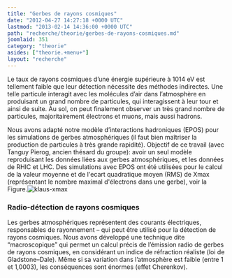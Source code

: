 ```yaml
---
title: "Gerbes de rayons cosmiques"
date: "2012-04-27 14:27:18 +0000 UTC"
lastmod: "2013-02-14 14:36:00 +0000 UTC"
path: "recherche/theorie/gerbes-de-rayons-cosmiques.md"
joomlaid: 351
category: "theorie"
asides: ["theorie.+menu+"]
layout: "recherche"
---
```

Le taux de rayons cosmiques d’une énergie supérieure à 1014 eV est tellement faible que leur détection nécessite des méthodes indirectes. Une telle particule interagit avec les molécules d’air dans l’atmosphère en produisant un grand nombre de particules, qui interagissent à leur tour et ainsi de suite. Au sol, on peut finalement observer un très grand nombre de particules, majoritairement électrons et muons, mais aussi hadrons.

Nous avons adapté notre modèle d’interactions hadroniques (EPOS) pour les simulations de gerbes atmosphériques (il faut bien maîtriser la production de particules à très grande rapidité). Objectif de ce travail (avec Tanguy Pierog, ancien thésard du groupe): avoir un seul modèle reproduisant les données liées aux gerbes atmosphériques, et les données de RHIC et LHC. Des simulations avec EPOS ont été utilisées pour le calcul de la valeur moyenne et de l'ecart quadratique moyen (RMS) de Xmax (représentant le nombre maximal d'électrons dans une gerbe), voir la Figure.![klaus-xmax](images/klaus-xmax.jpg)

### Radio-détection de rayons cosmiques

Les gerbes atmosphériques représentent des courants électriques, responsables de rayonnement – qui peut être utilisé pour la détection de rayons cosmiques. Nous avons développé une technique dite “macroscopique” qui permet un calcul précis de l’émission radio de gerbes de rayons cosmiques, en considérant un indice de réfraction réaliste (loi de Gladstone–Dale). Même si sa variation dans l’atmosphère est faible (entre 1 et 1,0003), les conséquences sont énormes (effet Cherenkov).

